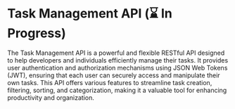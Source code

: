# Task Management API (⌛ In Progress)

The Task Management API is a powerful and flexible RESTful API designed to help developers and individuals efficiently manage their tasks. It provides user authentication and authorization mechanisms using JSON Web Tokens (JWT), ensuring that each user can securely access and manipulate their own tasks. This API offers various features to streamline task creation, filtering, sorting, and categorization, making it a valuable tool for enhancing productivity and organization.
